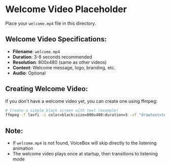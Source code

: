 # Welcome Video Placeholder

Place your `welcome.mp4` file in this directory.

## Welcome Video Specifications:
- **Filename**: `welcome.mp4`
- **Duration**: 3-8 seconds recommended
- **Resolution**: 800x480 (same as other videos)
- **Content**: Welcome message, logo, branding, etc.
- **Audio**: Optional

## Creating Welcome Video:
If you don't have a welcome video yet, you can create one using ffmpeg:

```bash
# Create a simple black screen with text (example)
ffmpeg -f lavfi -i color=black:size=800x480:duration=5 -vf "drawtext=text='Welcome to VoiceBox':fontcolor=white:fontsize=36:x=(w-text_w)/2:y=(h-text_h)/2" welcome.mp4
```

## Note:
- If `welcome.mp4` is not found, VoiceBox will skip directly to the listening animation
- The welcome video plays once at startup, then transitions to listening mode